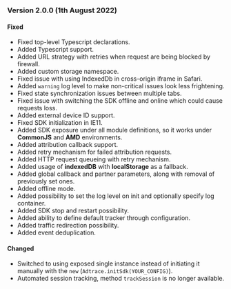 ### Version 2.0.0 (1th August 2022)
#### Fixed
- Fixed top-level Typescript declarations.
- Added Typescript support.
- Added URL strategy with retries when request are being blocked by firewall.
- Added custom storage namespace.
- Fixed issue with using IndexedDb in cross-origin iframe in Safari.
- Added `warning` log level to make non-critical issues look less frightening.
- Fixed state synchronization issues between multiple tabs.
- Fixed issue with switching the SDK offline and online which could cause requests loss.
- Added external device ID support.
- Fixed SDK initialization in IE11.
- Added SDK exposure under all module definitions, so it works under **CommonJS** and **AMD** environments.
- Added attribution callback support.
- Added retry mechanism for failed attribution requests.
- Added HTTP request queueing with retry mechanism.
- Added usage of **indexedDB** with **localStorage** as a fallback.
- Added global callback and partner parameters, along with removal of previously set ones.
- Added offline mode.
- Added possibility to set the log level on init and optionally specify log container.
- Added SDK stop and restart possibility.
- Added ability to define default tracker through configuration.
- Added traffic redirection possibility.
- Added event deduplication.


#### Changed
- Switched to using exposed single instance instead of initiating it manually with the `new` (`Adtrace.initSdk(YOUR_CONFIG)`).
- Automated session tracking, method `trackSession` is no longer available.
